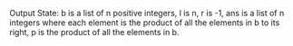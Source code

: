 Output State: b is a list of n positive integers, l is n, r is -1, ans is a list of n integers where each element is the product of all the elements in b to its right, p is the product of all the elements in b.